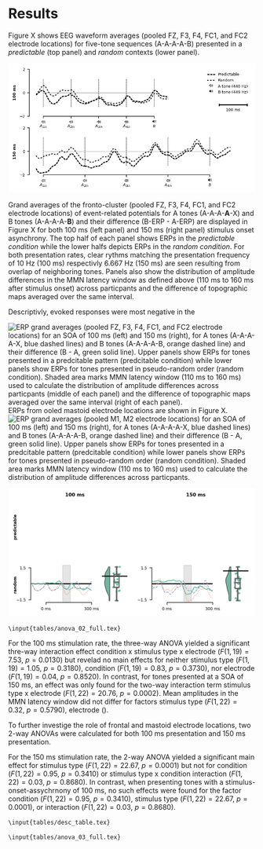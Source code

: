 # Results

Figure X shows EEG waveform averages (pooled FZ, F3, F4, FC1, and FC2 electrode locations) for five-tone sequences (A-A-A-A-B) presented in a *predictable* (top panel) and *random* contexts (lower panel). 

![EEG waveforms for five-tone sequences presented in an predictable context (dotted line) and pseudo-random condition (dashed line) for 100 ms presentation rate (top panel) and 150 ms presentation rate (lower pabel). Vertical lines indicate tone onset.](figures/fig_sequences.png)

Grand averages of the fronto-cluster (pooled FZ, F3, F4, FC1, and FC2 electrode locations) of event-related potentials for A tones (A-A-A-**A**-X) and B tones (A-A-A-A-**B**) and their difference (B-ERP - A-ERP) are displayed in Figure X for both 100 ms (left panel) and 150 ms (right panel) stimulus onset asynchrony. The top half of each panel shows ERPs in the *predictable condition* while the lower halfs depicts ERPs in the *random condition*. For both presentation rates, clear rythms matching the presentation frequency of 10 Hz (100 ms) respectivly 6.667 Hz (150 ms) are seen resulting from overlap of neighboring tones. Panels also show the distribution of amplitude differences in the MMN latency window as defined above (110 ms to 160 ms after stimulus onset) across particpants and the difference of topographic maps averaged over the same interval. 

Descriptivly, evoked responses were most negative in the 

![ERP grand averages (pooled FZ, F3, F4, FC1, and FC2 electrode locations) for an SOA of 100 ms (left) and 150 ms (right), for A tones (A-A-A-**A**-X, blue dashed lines) and B tones (A-A-A-A-**B**, orange dashed line) and their difference (B - A, green solid line). Upper panels show ERPs for tones presented in a predcitable pattern (*predcitable condition*) while lower panels show ERPs for tones presented in pseudo-random order (*random condition*). Shaded area marks MMN latency window (110 ms to 160 ms) used to calculate the distribution of amplitude differences across particpants (middle of each panel) and the difference of topographic maps averaged over the same interval (right of each panel).](figures/fig2.png)
ERPs from ooled mastoid electrode locations are shown in Figure X.
![ERP grand averages (pooled M1, M2 electrode locations) for an SOA of 100 ms (left) and 150 ms (right), for A tones (A-A-A-**A**-X, blue dashed lines) and B tones (A-A-A-A-**B**, orange dashed line) and their difference (B - A, green solid line). Upper panels show ERPs for tones presented in a predcitable pattern (*predcitable condition*) while lower panels show ERPs for tones presented in pseudo-random order (*random condition*). Shaded area marks MMN latency window (110 ms to 160 ms) used to calculate the distribution of amplitude differences across particpants.](figures/fig4.png)






![EEG waveforms for five-tone sequences presented in an predictable context (dotted line) and pseudo-random condition (dashed line) for 100 ms presentation rate (top panel) and 150 ms presentation rate (lower pabel). Vertical lines indicate tone onset.](figures/fig12.png)

```{=latex}
\input{tables/anova_02_full.tex}
```

For the 100 ms stimulation rate, the three-way ANOVA yielded a significant thre-way interaction effect condition x stimulus type x electrode ($F(1,19) = 7.53$, $p = 0.0130$) but revelad no main effects for neither stimulus type ($F(1,19) = 1.05$, $p = 0.3180$), condition ($F(1,19) = 0.83$, $p = 0.3730$), nor electrode ($F(1,19) = 0.04$, $p = 0.8520$). In contrast, for tones presented at a SOA of 150 ms, an effect was only found for the two-way interaction term stimulus type x electrode ($F(1,22) = 20.76$, $p = 0.0002$). Mean amplitudes in the MMN latency window did not differ for factors stimulus type ($F(1,22) = 0.32$, $p = 0.5790$), electrode ().

To further investige the role of frontal and mastoid electrode locations, two 2-way ANOVAs were calculated for both 100 ms presentation and 150 ms presentation.



For the 150 ms stimulation rate, the 2-way ANOVA yielded a significant main effect for stimulus type ($F(1,22) = 22.67$, $p = 0.0001$) but not for condition ($F(1,22) = 0.95$, $p = 0.3410$) or  stimulus type x condition interaction ($F(1,22) = 0.03$, $p = 0.8680$). In contrast, when presenting tones with a stimulus-onset-assychrnony of 100 ms, no such effects were found for the factor condition ($F(1,22) = 0.95$, $p = 0.3410$), stimulus type ($F(1,22) = 22.67$, $p = 0.0001$), or interaction ($F(1,22) = 0.03$, $p = 0.8680$).

```{=latex}
\input{tables/desc_table.tex}
```


```{=latex}
\input{tables/anova_03_full.tex}
```